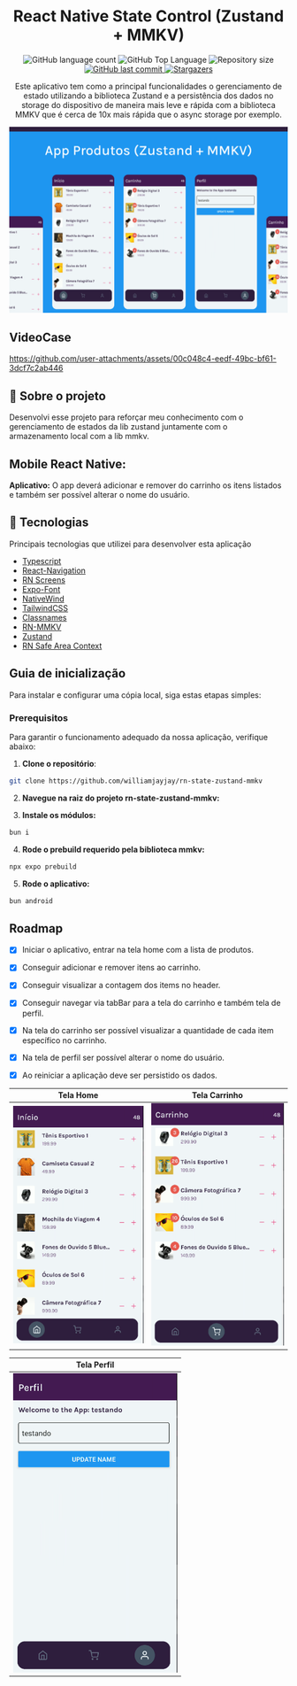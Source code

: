 <h1 align="center">React Native State Control (Zustand + MMKV)</h1>

<p align="center">
  <img alt="GitHub language count" src="https://img.shields.io/github/languages/count/williamjayjay/rn-state-zustand-mmkv">

  <img alt="GitHub Top Language" src="https://img.shields.io/github/languages/top/williamjayjay/rn-state-zustand-mmkv" />

  <img alt="Repository size" src="https://img.shields.io/github/repo-size/williamjayjay/rn-state-zustand-mmkv">
  
  <a href="https://github.com/williamjayjay/Github-Blog/commits/master">
    <img alt="GitHub last commit" src="https://img.shields.io/github/last-commit/williamjayjay/rn-state-zustand-mmkv">
  </a>
    
   <a href="https://github.com/williamjayjay/rn-state-zustand-mmkv/stargazers">
    <img alt="Stargazers" src="https://img.shields.io/github/stars/williamjayjay/rn-state-zustand-mmkv?style=social">
  </a>
</p>

<p align="center"><p align="center">
Este aplicativo tem como a principal funcionalidades o gerenciamento de estado utilizando a biblioteca Zustand e a persistência dos dados no storage do dispositivo de maneira mais leve e rápida com a biblioteca MMKV que é cerca de 10x mais rápida que o async storage por exemplo.</p>

<p align="center">
<img alt="app zustand + mmkv" src=".github/assets/cover.png" />
</p>

## VideoCase
https://github.com/user-attachments/assets/00c048c4-eedf-49bc-bf61-3dcf7c2ab446


## 🥶 Sobre o projeto

Desenvolvi esse projeto para reforçar meu conhecimento com o gerenciamento de estados da lib zustand juntamente com o armazenamento local com a lib mmkv.

## Mobile React Native:

**Aplicativo:** O app deverá adicionar e remover do carrinho os itens listados e também ser possível alterar o nome do usuário.

## 🚀 Tecnologias

Principais tecnologias que utilizei para desenvolver esta aplicação

- [Typescript](https://www.typescriptlang.org/)
- [React-Navigation](https://reactnavigation.org/)
- [RN Screens](https://github.com/software-mansion/react-native-screens)
- [Expo-Font](https://docs.expo.dev/versions/latest/sdk/font/)
- [NativeWind](https://www.nativewind.dev/quick-starts/expo)
- [TailwindCSS](https://www.nativewind.dev/)
- [Classnames](https://www.npmjs.com/package/classnames)
- [RN-MMKV](https://github.com/mrousavy/react-native-mmkv)
- [Zustand](https://zustand-demo.pmnd.rs/)
- [RN Safe Area Context](https://docs.expo.dev/versions/latest/sdk/safe-area-context/)

## Guia de inicialização

Para instalar e configurar uma cópia local, siga estas etapas simples:

### Prerequisitos

Para garantir o funcionamento adequado da nossa aplicação, verifique abaixo:

1. **Clone o repositório**:
  ```sh
  git clone https://github.com/williamjayjay/rn-state-zustand-mmkv
  ```

2. **Navegue na raiz do projeto rn-state-zustand-mmkv:**

3. **Instale os módulos:**
  ```sh
  bun i
  ```

4. **Rode o prebuild requerido pela biblioteca mmkv:**
  ```sh
  npx expo prebuild
  ```

5. **Rode o aplicativo:**
  ```sh
  bun android
  ```

## Roadmap

- [x] Iniciar o aplicativo, entrar na tela home com a lista de produtos.

- [x] Conseguir adicionar e remover itens ao carrinho.

- [x] Conseguir visualizar a contagem dos items no header.

- [x] Conseguir navegar via tabBar para a tela do carrinho e também tela de perfil.

- [x] Na tela do carrinho ser possível visualizar a quantidade de cada item específico no carrinho.

- [x] Na tela de perfil ser possível alterar o nome do usuário.

- [x] Ao reiniciar a aplicação deve ser persistido os dados.

<!-- --------------------- -->

| Tela Home | Tela Carrinho |
|:-------------------------:|:-------------------------:|
| ![Tela Home](.github/assets/tela_home.png) | ![Tela Carrinho](.github/assets/tela_carrinho.png) |

| Tela Perfil |
|:-------------------------:|
| ![Tela Perfil](.github/assets/tela_perfil.png) |





